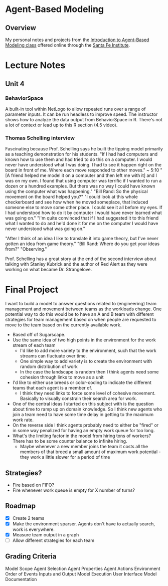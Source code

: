 # Agent-Based Modeling
## Overview
My personal notes and projects from the [Introduction to Agent-Based Modeling class](https://www.complexityexplorer.org/courses/121-introduction-to-agent-based-modeling) offered online through the [Santa Fe Institute](https://santafe.edu).

# Lecture Notes
## Unit 4
### BehaviorSpace
A built-in tool within NetLogo to allow repeated runs over a range of parameter inputs.
It can be run headless to improve speed.
The instructor shows how to analyze the data output from BehaviorSpace in R. There's not a lot of context or lead up to this R section (4.5 video).

### Thomas Schelling interview
Fascinating because Prof. Schelling says he built the tipping model primarily as a teaching demonstration for his students. 
"If I had had computers and known how to use them and had tried to do this on a computer. I would never have understood what I was doing. I had to see it happen right on the board in front of me. Where each move responded to other moves." ~ 5:10
"[A friend helped me model it on a computer and then left me with it] and I was on my own. I found that using computer was terrific if I wanted to run a dozen or a hundred examples. But there was no way I could have known using the computer what was happening." 
"Bill Rand: So the physical movement on the board helped you?"
"I could look at this whole checkerboard and see how when he moved someplace, that induced someone else to move some other place. I could see it all before my eyes. If I had understood how to do it by computer I would have never learned what was going on."
"I'm quite convinced that if I had suggested it to this friend what I wanted to do and he'd done it for me on the computer I would have never understood what was going on."

"After I think of an idea I like to translate it into game theory, but I've never gotten an idea from game theory."
"Bill Rand: Where do you get your ideas from?"
"Observing."

Prof. Schelling has a great story at the end of the second interview about talking with Stanley Kubrick and the author of Red Alert as they were working on what became Dr. Strangelove.

# Final Project
I want to build a model to answer questions related to (engineering) team management and movement between teams as the workloads change. One potential way to do this would be to have an A and B team with different strategies for team management based on when people are requested to move to the team based on the currently available work.

* Based off of Sugarscape.
* Use the same idea of two high points in the environment for the work stream of each team
    * I'd like to add more variety to the environment, such that the work streams can fluctuate over time.
    * One simple way to add variety is to create the environment with random distribution of work
    * In the case the landscape is random then I think agents need some cohesion through links to move as a unit
* I'd like to either use breeds or color-coding to indicate the different teams that each agent is a member of.
    * I think they need links to force some level of cohesive movement. Basically to visually constrain their search area for work.
* One of the central ideas I started on this subject with is the question about time to ramp up on domain knowledge. So I think new agents who join a team need to have some time delay in getting to the maximum work rate. 
* On the reverse side I think agents probably need to either be "fired" or in some way penalized for having an empty work queue for too long.
* What's the limiting factor in the model from hiring tons of workers? There has to be some counter balance to infinite hiring.
    * Maybe whenever a new member joins the team it costs all the members of that breed a small amount of maximum work potential - they work a little slower for a period of time

## Strategies?
* Fire based on FIFO?
* Fire whenever work queue is empty for X number of turns?

## Roadmap
* [x] Create 2 teams
* [x] Make the environment sparser. Agents don't have to actually search, work is everywhere.
* [x] Measure team output in a graph
* [ ] Allow different strategies for each team

## Grading Criteria 
Model Scope
Agent Selection
Agent Properties
Agent Actions
Environment
Order of Events
Inputs and Output
Model Execution
User Interface
Model Documentation